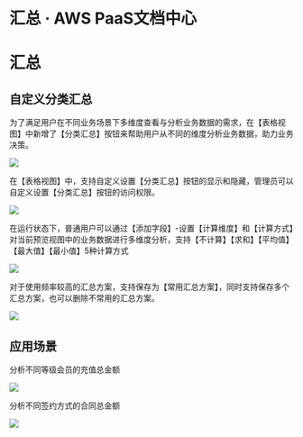 # 汇总 · AWS PaaS文档中心

# 汇总

## 自定义分类汇总

为了满足用户在不同业务场景下多维度查看与分析业务数据的需求，在【表格视图】中新增了【分类汇总】按钮来帮助用户从不同的维度分析业务数据，助力业务决策。

[![](https://helpcdn.awspaas.com/picture/picture/202307/89092a9a170b4c8486edda9afa2e1d44.png)](<https://helpcdn.awspaas.com/picture/picture/202307/89092a9a170b4c8486edda9afa2e1d44.png>)

在【表格视图】中，支持自定义设置【分类汇总】按钮的显示和隐藏，管理员可以自定义设置【分类汇总】按钮的访问权限。

[![](https://helpcdn.awspaas.com/picture/picture/202307/36b73c1290b642e2b605a94e11f57771.png)](<https://helpcdn.awspaas.com/picture/picture/202307/36b73c1290b642e2b605a94e11f57771.png>)

在运行状态下，普通用户可以通过【添加字段】-设置【计算维度】和【计算方式】对当前预览视图中的业务数据进行多维度分析，支持【不计算】【求和】【平均值】【最大值】【最小值】5种计算方式

[![](https://helpcdn.awspaas.com/picture/picture/202307/2ad0717a27d5411191bdbbef6edb9404.png)](<https://helpcdn.awspaas.com/picture/picture/202307/2ad0717a27d5411191bdbbef6edb9404.png>)

对于使用频率较高的汇总方案，支持保存为【常用汇总方案】，同时支持保存多个汇总方案，也可以删除不常用的汇总方案。

[![](https://helpcdn.awspaas.com/picture/picture/202307/6ae40ed5e4f941fb9fbb715b1e329b58.png)](<https://helpcdn.awspaas.com/picture/picture/202307/6ae40ed5e4f941fb9fbb715b1e329b58.png>)

## 应用场景

分析不同等级会员的充值总金额

[![](https://helpcdn.awspaas.com/picture/picture/202307/11a2b428cae94948bfb38f0f63f07b3d.png)](<https://helpcdn.awspaas.com/picture/picture/202307/11a2b428cae94948bfb38f0f63f07b3d.png>)

分析不同签约方式的合同总金额

[![](https://helpcdn.awspaas.com/picture/picture/202307/5f8b8ab2abe74579b1aa268f2c5f3975.png)](<https://helpcdn.awspaas.com/picture/picture/202307/5f8b8ab2abe74579b1aa268f2c5f3975.png>)
